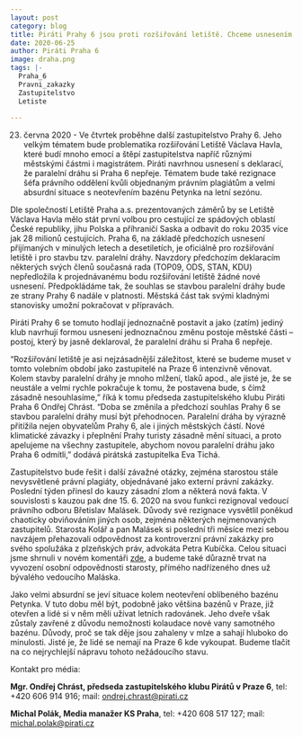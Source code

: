 ```yaml
---
layout: post
category: blog
title: Piráti Prahy 6 jsou proti rozšiřování letiště. Chceme usnesením změnit kladný postoj vedení městské části k paralelní dráze
date: 2020-06-25
author: Piráti Praha 6
image: draha.png
tags: |-
  Praha_6
  Pravni_zakazky
  Zastupitelstvo
  Letiste
  
---
```

23. června 2020 - Ve čtvrtek proběhne další zastupitelstvo Prahy 6. Jeho velkým tématem bude problematika rozšiřování Letiště Václava Havla, které budí mnoho emocí a štěpí zastupitelstva napříč různými městskými částmi i magistrátem. Piráti navrhnou usnesení s deklarací, že paralelní dráhu si Praha 6 nepřeje. Tématem bude také rezignace šéfa právního oddělení kvůli objednaným právním plagiátům a velmi absurdní situace s neotevřením bazénu Petynka na letní sezónu. 

Dle společností Letiště Praha a.s. prezentovaných záměrů by se Letiště Václava Havla mělo stát první volbou pro cestující ze spádových oblastí České republiky, jihu Polska a příhraničí Saska a odbavit do roku 2035 více jak 28 milionů cestujících. Praha 6, na základě předchozích usnesení přijímaných v minulých letech a desetiletích, je oficiálně pro rozšiřování letiště i pro stavbu tzv. paralelní dráhy. Navzdory předchozím deklaracím některých svých členů současná rada (TOP09, ODS, STAN, KDU) nepředložila k projednávanému bodu rozšiřování letiště žádné nové usnesení. Předpokládáme tak, že souhlas se stavbou paralelní dráhy bude ze strany Prahy 6 nadále v platnosti. Městská část tak svými kladnými stanovisky umožní pokračovat v přípravách. 

Piráti Prahy 6 se tomuto hodlají jednoznačně postavit a jako (zatím) jediný klub navrhují formou usnesení jednoznačnou změnu postoje městské části – postoj, který by jasně deklaroval, že paralelní dráhu si Praha 6 nepřeje.

“Rozšiřování letiště je asi nejzásadnější záležitost, které se budeme muset v tomto volebním období jako zastupitelé na Praze 6 intenzivně věnovat. Kolem stavby paralelní dráhy je mnoho mlžení, tlaků apod., ale jisté je, že se neustále a velmi rychle pokračuje k tomu, že postavena bude, s čímž zásadně nesouhlasíme,” říká k tomu předseda zastupitelského klubu Piráti Praha 6 Ondřej Chrást. 
“Doba se změnila a předchozí souhlas Prahy 6 se stavbou paralelní dráhy musí být přehodnocen. Paralelní dráha by výrazně přitížila nejen obyvatelům Prahy 6, ale i jiných městských částí. Nové klimatické závazky i přeplnění Prahy turisty zásadně mění situaci, a proto apelujeme na všechny zastupitele, abychom novou paralelní dráhu jako Praha 6 odmítli,” dodává pirátská zastupitelka Eva Tichá. 

Zastupitelstvo bude řešit i další závažné otázky, zejména starostou stále nevysvětlené právní plagiáty, objednávané jako externí právní zakázky. Poslední týden přinesl do kauzy zásadní zlom a některá nová fakta. V souvislosti s kauzou pak dne 15. 6. 2020 na svou funkci rezignoval vedoucí právního odboru Břetislav Malásek. Důvody své rezignace vysvětlil poněkud chaoticky obviňováním jiných osob, zejména některých nejmenovaných zastupitelů. Starosta Kolář a pan Malásek si poslední tři měsíce mezi sebou navzájem přehazovali odpovědnost za kontroverzní právní zakázky pro svého spolužáka z plzeňských práv, advokáta Petra Kubíčka. Celou situaci jsme shrnuli v novém komentáři [zde](https://praha6.pirati.cz/aktuality/pravni-zakazky.html), a budeme také důrazně trvat na vyvození osobní odpovědnosti starosty, přímého nadřízeného dnes už bývalého vedoucího Maláska.

Jako velmi absurdní se jeví situace kolem neotevření oblíbeného bazénu Petynka. V tuto dobu měl být, podobně jako většina bazénů v Praze, již otevřen a lidé si v něm měli užívat letních radovánek. Jeho dveře však zůstaly zavřené z důvodu nemožnosti kolaudace nové vany samotného bazénu. Důvody, proč se tak děje jsou zahaleny v mlze a sahají hluboko do minulosti. Jisté je, že lidé se nemají na Praze 6 kde vykoupat. Budeme tlačit na co nejrychlejší nápravu tohoto nežádoucího stavu. 

Kontakt pro média: 

**Mgr. Ondřej Chrást, předseda zastupitelského klubu Pirátů v Praze 6**, tel: +420 606 914 916; mail: ondrej.chrast@pirati.cz

**Michal Polák, Media manažer KS Praha**, tel: +420 608 517 127; mail: michal.polak@pirati.cz


